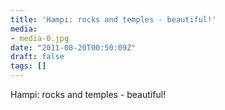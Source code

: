 ```yaml
---
title: 'Hampi: rocks and temples - beautiful!'
media:
- media-0.jpg
date: "2011-08-20T00:50:09Z"
draft: false
tags: []
---
```

Hampi: rocks and temples - beautiful\!
